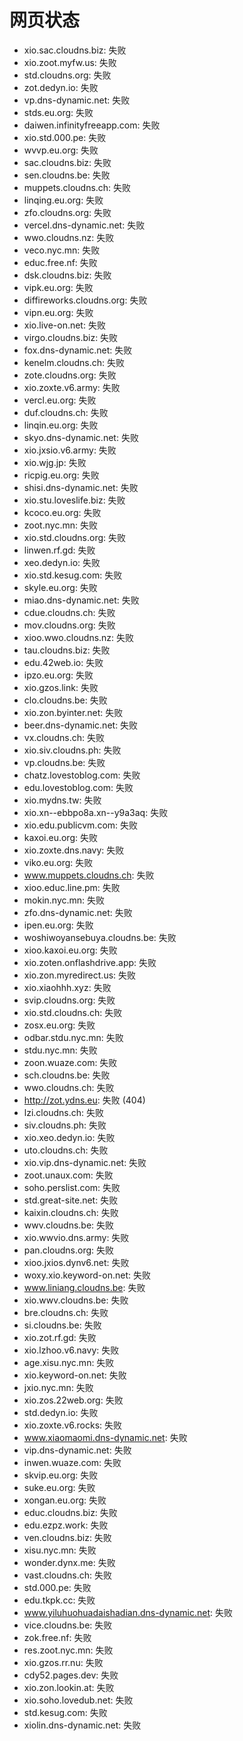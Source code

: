 # 网页状态
- xio.sac.cloudns.biz: 失败
- xio.zoot.myfw.us: 失败
- std.cloudns.org: 失败
- zot.dedyn.io: 失败
- vp.dns-dynamic.net: 失败
- stds.eu.org: 失败
- daiwen.infinityfreeapp.com: 失败
- xio.std.000.pe: 失败
- wvvp.eu.org: 失败
- sac.cloudns.biz: 失败
- sen.cloudns.be: 失败
- muppets.cloudns.ch: 失败
- linqing.eu.org: 失败
- zfo.cloudns.org: 失败
- vercel.dns-dynamic.net: 失败
- wwo.cloudns.nz: 失败
- veco.nyc.mn: 失败
- educ.free.nf: 失败
- dsk.cloudns.biz: 失败
- vipk.eu.org: 失败
- diffireworks.cloudns.org: 失败
- vipn.eu.org: 失败
- xio.live-on.net: 失败
- virgo.cloudns.biz: 失败
- fox.dns-dynamic.net: 失败
- kenelm.cloudns.ch: 失败
- zote.cloudns.org: 失败
- xio.zoxte.v6.army: 失败
- vercl.eu.org: 失败
- duf.cloudns.ch: 失败
- linqin.eu.org: 失败
- skyo.dns-dynamic.net: 失败
- xio.jxsio.v6.army: 失败
- xio.wjg.jp: 失败
- ricpig.eu.org: 失败
- shisi.dns-dynamic.net: 失败
- xio.stu.loveslife.biz: 失败
- kcoco.eu.org: 失败
- zoot.nyc.mn: 失败
- xio.std.cloudns.org: 失败
- linwen.rf.gd: 失败
- xeo.dedyn.io: 失败
- xio.std.kesug.com: 失败
- skyle.eu.org: 失败
- miao.dns-dynamic.net: 失败
- cdue.cloudns.ch: 失败
- mov.cloudns.org: 失败
- xioo.wwo.cloudns.nz: 失败
- tau.cloudns.biz: 失败
- edu.42web.io: 失败
- ipzo.eu.org: 失败
- xio.gzos.link: 失败
- clo.cloudns.be: 失败
- xio.zon.byinter.net: 失败
- beer.dns-dynamic.net: 失败
- vx.cloudns.ch: 失败
- xio.siv.cloudns.ph: 失败
- vp.cloudns.be: 失败
- chatz.lovestoblog.com: 失败
- edu.lovestoblog.com: 失败
- xio.mydns.tw: 失败
- xio.xn--ebbpo8a.xn--y9a3aq: 失败
- xio.edu.publicvm.com: 失败
- kaxoi.eu.org: 失败
- xio.zoxte.dns.navy: 失败
- viko.eu.org: 失败
- www.muppets.cloudns.ch: 失败
- xioo.educ.line.pm: 失败
- mokin.nyc.mn: 失败
- zfo.dns-dynamic.net: 失败
- ipen.eu.org: 失败
- woshiwoyansebuya.cloudns.be: 失败
- xioo.kaxoi.eu.org: 失败
- xio.zoten.onflashdrive.app: 失败
- xio.zon.myredirect.us: 失败
- xio.xiaohhh.xyz: 失败
- svip.cloudns.org: 失败
- xio.std.cloudns.ch: 失败
- zosx.eu.org: 失败
- odbar.stdu.nyc.mn: 失败
- stdu.nyc.mn: 失败
- zoon.wuaze.com: 失败
- sch.cloudns.be: 失败
- wwo.cloudns.ch: 失败
- http://zot.ydns.eu: 失败 (404)
- lzi.cloudns.ch: 失败
- siv.cloudns.ph: 失败
- xio.xeo.dedyn.io: 失败
- uto.cloudns.ch: 失败
- xio.vip.dns-dynamic.net: 失败
- zoot.unaux.com: 失败
- soho.perslist.com: 失败
- std.great-site.net: 失败
- kaixin.cloudns.ch: 失败
- wwv.cloudns.be: 失败
- xio.wwvio.dns.army: 失败
- pan.cloudns.org: 失败
- xioo.jxios.dynv6.net: 失败
- woxy.xio.keyword-on.net: 失败
- www.liniang.cloudns.be: 失败
- xio.wwv.cloudns.be: 失败
- bre.cloudns.ch: 失败
- si.cloudns.be: 失败
- xio.zot.rf.gd: 失败
- xio.lzhoo.v6.navy: 失败
- age.xisu.nyc.mn: 失败
- xio.keyword-on.net: 失败
- jxio.nyc.mn: 失败
- xio.zos.22web.org: 失败
- std.dedyn.io: 失败
- xio.zoxte.v6.rocks: 失败
- www.xiaomaomi.dns-dynamic.net: 失败
- vip.dns-dynamic.net: 失败
- inwen.wuaze.com: 失败
- skvip.eu.org: 失败
- suke.eu.org: 失败
- xongan.eu.org: 失败
- educ.cloudns.biz: 失败
- edu.ezpz.work: 失败
- ven.cloudns.biz: 失败
- xisu.nyc.mn: 失败
- wonder.dynx.me: 失败
- vast.cloudns.ch: 失败
- std.000.pe: 失败
- edu.tkpk.cc: 失败
- www.yiluhuohuadaishadian.dns-dynamic.net: 失败
- vice.cloudns.be: 失败
- zok.free.nf: 失败
- res.zoot.nyc.mn: 失败
- xio.gzos.rr.nu: 失败
- cdy52.pages.dev: 失败
- xio.zon.lookin.at: 失败
- xio.soho.lovedub.net: 失败
- std.kesug.com: 失败
- xiolin.dns-dynamic.net: 失败
